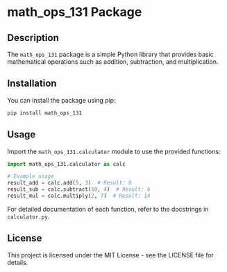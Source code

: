 # math_ops_131 Package 

## Description 

The `math_ops_131` package is a simple Python library that provides basic mathematical operations such as addition, subtraction, and multiplication. 

## Installation 

You can install the package using pip: 

```bash
pip install math_ops_131 
```

## Usage 

Import the `math_ops_131.calculator` module to use the provided functions: 
```python 
import math_ops_131.calculator as calc 

# Example usage 
result_add = calc.add(5, 3)  # Result: 8 
result_sub = calc.subtract(10, 4)  # Result: 6  
result_mul = calc.multiply(2, 7)  # Result: 14 
```
For detailed documentation of each function, refer to the docstrings in `calculator.py`. 

## License 

This project is licensed under the MIT License - see the LICENSE file for details.

